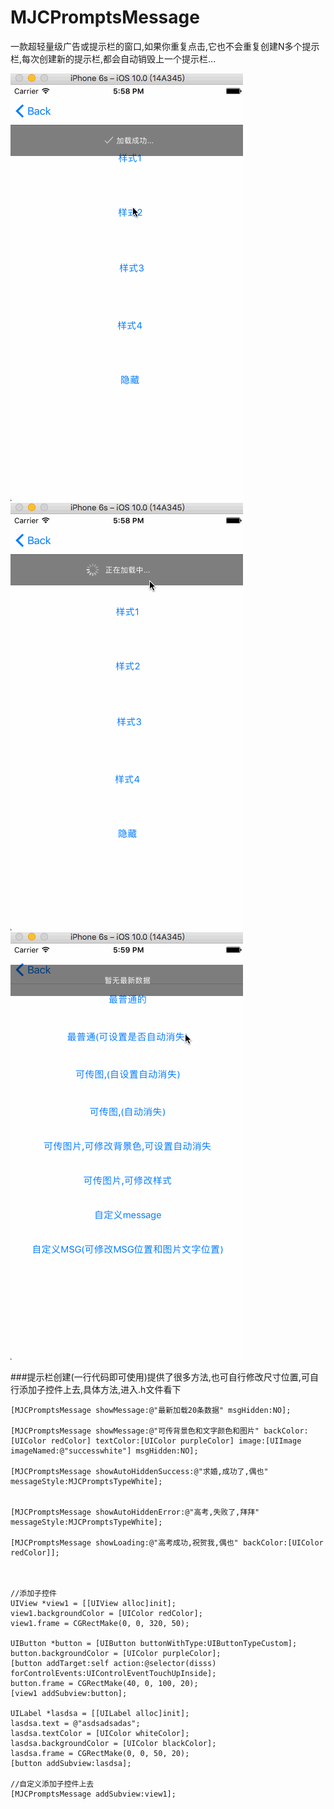 # MJCPromptsMessage
一款超轻量级广告或提示栏的窗口,如果你重复点击,它也不会重复创建N多个提示栏,每次创建新的提示栏,都会自动销毁上一个提示栏...

![image](https://github.com/MJCIOS/MJCPromptsMessage/raw/master/MJCPromptsMessageDemo/MJCPromptsMessageDemo/成功与失败.gif)
![image](https://github.com/MJCIOS/MJCPromptsMessage/raw/master/MJCPromptsMessageDemo/MJCPromptsMessageDemo/正在加载.gif)
![image](https://github.com/MJCIOS/MJCPromptsMessage/raw/master/MJCPromptsMessageDemo/MJCPromptsMessageDemo/自定义样式.gif)

###提示栏创建(一行代码即可使用)提供了很多方法,也可自行修改尺寸位置,可自行添加子控件上去,具体方法,进入.h文件看下
    
    [MJCPromptsMessage showMessage:@"最新加载20条数据" msgHidden:NO];
    
    [MJCPromptsMessage showMessage:@"可传背景色和文字颜色和图片" backColor:[UIColor redColor] textColor:[UIColor purpleColor] image:[UIImage imageNamed:@"successwhite"] msgHidden:NO];
    
    [MJCPromptsMessage showAutoHiddenSuccess:@"求婚,成功了,偶也" messageStyle:MJCPromptsTypeWhite];
    
    
    [MJCPromptsMessage showAutoHiddenError:@"高考,失败了,拜拜" messageStyle:MJCPromptsTypeWhite];
    
    [MJCPromptsMessage showLoading:@"高考成功,祝贺我,偶也" backColor:[UIColor redColor]];
    
    
    
    //添加子控件
    UIView *view1 = [[UIView alloc]init];
    view1.backgroundColor = [UIColor redColor];
    view1.frame = CGRectMake(0, 0, 320, 50);
    
    UIButton *button = [UIButton buttonWithType:UIButtonTypeCustom];
    button.backgroundColor = [UIColor purpleColor];
    [button addTarget:self action:@selector(disss) forControlEvents:UIControlEventTouchUpInside];
    button.frame = CGRectMake(40, 0, 100, 20);
    [view1 addSubview:button];
    
    UILabel *lasdsa = [[UILabel alloc]init];
    lasdsa.text = @"asdsadsadas";
    lasdsa.textColor = [UIColor whiteColor];
    lasdsa.backgroundColor = [UIColor blackColor];
    lasdsa.frame = CGRectMake(0, 0, 50, 20);
    [button addSubview:lasdsa];
    
    //自定义添加子控件上去
    [MJCPromptsMessage addSubview:view1];


